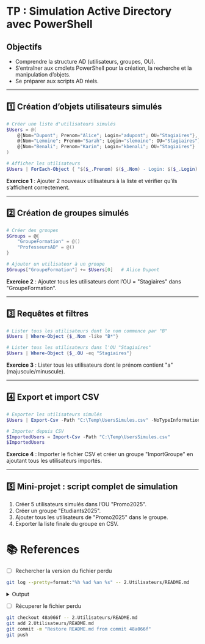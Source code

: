 # TP : Simulation Active Directory avec PowerShell

## Objectifs

* Comprendre la structure AD (utilisateurs, groupes, OU).
* S’entraîner aux cmdlets PowerShell pour la création, la recherche et la manipulation d’objets.
* Se préparer aux scripts AD réels.

---

## 1️⃣ Création d’objets utilisateurs simulés

```powershell
# Créer une liste d'utilisateurs simulés
$Users = @(
    @{Nom="Dupont"; Prenom="Alice"; Login="adupont"; OU="Stagiaires"},
    @{Nom="Lemoine"; Prenom="Sarah"; Login="slemoine"; OU="Stagiaires"},
    @{Nom="Benali"; Prenom="Karim"; Login="kbenali"; OU="Stagiaires"}
)

# Afficher les utilisateurs
$Users | ForEach-Object { "$($_.Prenom) $($_.Nom) - Login: $($_.Login) - OU: $($_.OU)" }
```

**Exercice 1** : Ajouter 2 nouveaux utilisateurs à la liste et vérifier qu’ils s’affichent correctement.

---

## 2️⃣ Création de groupes simulés

```powershell
# Créer des groupes
$Groups = @{
    "GroupeFormation" = @()
    "ProfesseursAD" = @()
}

# Ajouter un utilisateur à un groupe
$Groups["GroupeFormation"] += $Users[0]   # Alice Dupont
```

**Exercice 2** : Ajouter tous les utilisateurs dont l’OU = "Stagiaires" dans "GroupeFormation".

---

## 3️⃣ Requêtes et filtres

```powershell
# Lister tous les utilisateurs dont le nom commence par "B"
$Users | Where-Object {$_.Nom -like "B*"}

# Lister tous les utilisateurs dans l'OU "Stagiaires"
$Users | Where-Object {$_.OU -eq "Stagiaires"}
```

**Exercice 3** : Lister tous les utilisateurs dont le prénom contient "a" (majuscule/minuscule).

---

## 4️⃣ Export et import CSV

```powershell
# Exporter les utilisateurs simulés
$Users | Export-Csv -Path "C:\Temp\UsersSimules.csv" -NoTypeInformation

# Importer depuis CSV
$ImportedUsers = Import-Csv -Path "C:\Temp\UsersSimules.csv"
$ImportedUsers
```

**Exercice 4** : Importer le fichier CSV et créer un groupe "ImportGroupe" en ajoutant tous les utilisateurs importés.

---

## 5️⃣ Mini-projet : script complet de simulation

1. Créer 5 utilisateurs simulés dans l’OU "Promo2025".
2. Créer un groupe "Etudiants2025".
3. Ajouter tous les utilisateurs de "Promo2025" dans le groupe.
4. Exporter la liste finale du groupe en CSV.

# :books: References

- [ ] Rechercher la version du fichier perdu

```sh
git log --pretty=format:"%h %ad %an %s" -- 2.Utilisateurs/README.md
```
<details>
    <summary>Output</summary>
    
```powershell

97776e7 Fri Sep 26 01:29:41 2025 -0400 adjaoud-git Update README.md
f0277b5 Fri Sep 26 01:08:03 2025 -0400 adjaoud-git Ajout du README.md pour mes scripts
48a066f Fri Sep 26 00:46:31 2025 +0200 Brice Update README.md
7ad5c8c Thu Sep 25 22:20:54 2025 +0200 Brice Create README.md
```
    
</details>

- [ ] Récuperer le fichier perdu

```sh
git checkout 48a066f -- 2.Utilisateurs/README.md
git add 2.Utilisateurs/README.md
git commit -m "Restore README.md from commit 48a066f"
git push
```

